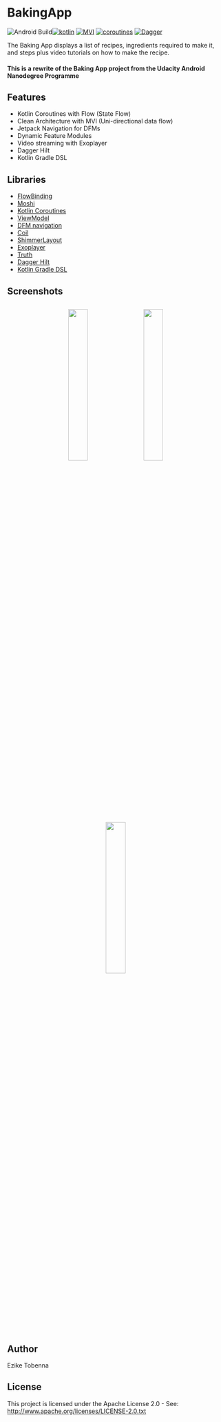 # BakingApp

![Android Build](https://github.com/Ezike/Baking-App-Kotlin/workflows/Android%20Build/badge.svg)[![kotlin](https://img.shields.io/badge/Kotlin-1.4.xx-blue)](https://kotlinlang.org/) [![MVI ](https://img.shields.io/badge/Architecture-MVI-brightgreen)](http://hannesdorfmann.com/android/mosby3-mvi-1) [![coroutines](https://img.shields.io/badge/Kotlin-Coroutines-orange)](https://developer.android.com/kotlin/coroutines) [![Dagger](https://img.shields.io/badge/Dagger-Hilt-orange)](https://dagger.dev/hilt)

The Baking App displays a list of recipes, ingredients required to make it, and steps plus video tutorials on how to make the recipe.

#### This is a rewrite of the Baking App project from the Udacity Android Nanodegree Programme

## Features
* Kotlin Coroutines with Flow (State Flow)
* Clean Architecture with MVI (Uni-directional data flow)
* Jetpack Navigation for DFMs
* Dynamic Feature Modules
* Video streaming with Exoplayer
* Dagger Hilt
* Kotlin Gradle DSL


## Libraries
*   [FlowBinding](https://github.com/ReactiveCircus/FlowBinding)
*   [Moshi](https://github.com/square/moshi)
*   [Kotlin Coroutines](https://github.com/Kotlin/kotlinx.coroutines)
*   [ViewModel](https://developer.android.com/topic/libraries/architecture/viewmodel)
*   [DFM navigation](https://developer.android.com/guide/navigation/navigation-dynamic)
*   [Coil](https://github.com/coil-kt/coil)
*   [ShimmerLayout](https://github.com/facebook/shimmer-android)
*   [Exoplayer](https://github.com/google/ExoPlayer)
*   [Truth](https://github.com/google/truth)
*   [Dagger Hilt](https://dagger.dev/hilt)
*   [Kotlin Gradle DSL](https://guides.gradle.org/migrating-build-logic-from-groovy-to-kotlin)

<h2 align="left">Screenshots</h2>
<h4 align="center">
<img src="https://res.cloudinary.com/diixxqjcx/image/upload/v1550561235/main.png" width="30%" vspace="10" hspace="10">
<img src="https://res.cloudinary.com/diixxqjcx/image/upload/v1550561235/step.png" width="30%" vspace="10" hspace="10">
<img src="https://res.cloudinary.com/diixxqjcx/image/upload/v1550561234/detail.png" width="30%" vspace="10" hspace="10""><br>

## Author
Ezike Tobenna

## License
This project is licensed under the Apache License 2.0 - See: http://www.apache.org/licenses/LICENSE-2.0.txt

